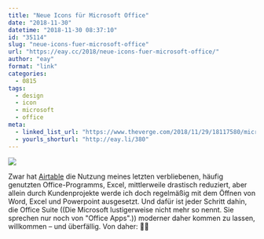 ```yaml
---
title: "Neue Icons für Microsoft Office"
date: "2018-11-30"
datetime: "2018-11-30 08:37:10"
id: "35114"
slug: "neue-icons-fuer-microsoft-office"
url: "https://eay.cc/2018/neue-icons-fuer-microsoft-office/"
author: "eay"
format: "link"
categories:
  - 0815
tags:
  - design
  - icon
  - microsoft
  - office
meta:
  - linked_list_url: "https://www.theverge.com/2018/11/29/18117580/microsoft-office-new-icons-2018-design-features"
  - yourls_shorturl: "http://eay.li/380"
---
```


![](https://eay.cc/uploads/2018/office-icons.jpeg)

Zwar hat [Airtable](https://airtable.com/) die Nutzung meines letzten verbliebenen, häufig genutzten Office-Programms, Excel, mittlerweile drastisch reduziert, aber allein durch Kundenprojekte werde ich doch regelmäßig mit dem Öffnen von Word, Excel und Powerpoint ausgesetzt. Und dafür ist jeder Schritt dahin, die Office Suite ((Die Microsoft lustigerweise nicht mehr so nennt. Sie sprechen nur noch von "Office Apps".)) moderner daher kommen zu lassen, willkommen – und überfällig. Von daher: 👍🏻
